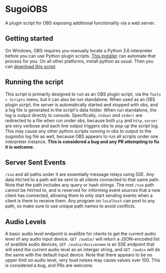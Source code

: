 # SugoiOBS
A plugin script for OBS exposing additional functionality via a web server.
## Getting started
On Windows, OBS requires you manually locate a Python 3.6 interpreter before you can use Python plugin scripts. [This installer](https://github.com/sugoidogo/obs-python-installer) can automate that process for you. On all other platforms, install python as usual. Then you can [download this script](https://github.com/sugoidogo/sugoiobs/releases/latest/download/sugoiobs.py)
## Running the script
This script is primarily designed to run as an OBS plugin script, via the `Tools > Scripts` menu, but it can also be run standalone. When used as an OBS plugin script, the server is automatically started and stopped with obs, and a log file is generated in the script's data folder. When run standalone, the log is output directly to console. Specifically, `stdout` and `stderr` are redirected to a file when run under obs, because both `pip` and `http.server` are very verbose and each line output triggers obs to pop up the script log. This may cause any other python scripts running in obs to output to the sugoiobs log file as well, because OBS appears to run all scripts under one interpreter instance. **This is considered a bug and any PR attempting to fix it is welcome.**
## Server Sent Events
`/sse` and all paths under it are essentially message relays using SSE. Any data `POST`ed to a path will be sent to all clients connected to that same path. Note that the path includes any query or hash strings. The root `/sse` path cannot be `POST`ed to, and is reserved for informing event sources that a new client has connected, allowing them to only start sending events when a client is there to receive them. Any program on `localhost` can post to any path, so make sure to use unique path names to avoid conflicts.
## Audio Levels
A basic audio level endpoint is availible for clients to get the current audio level of any audio input device. `GET /audio/` will return a JSON-encoded list of availible audio devices, `GET /audio/devicename` is an SSE endpoint that will send the current audio level as an interger string, and `GET /audio` will do the same with the default input device. Note that there appears to be no upper limit on audio level, very loud noises may cause values over 100. This is considered a bug, and PRs are welcome.